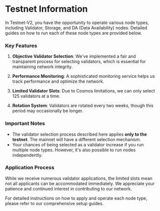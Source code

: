 # Testnet Information

In Testnet-V2, you have the opportunity to operate various node types, including Validator, Storage, and DA (Data Availability) nodes. Detailed guides on how to run each of these node types are provided below.

### Key Features

1. **Objective Validator Selection**: We've implemented a fair and transparent process for selecting validators, which is essential for maintaining network integrity.

2. **Performance Monitoring**: A sophisticated monitoring service helps us track performance and optimize the network.

3. **Limited Validator Slots**: Due to Cosmos limitations, we can only select 125 validators at a time.

4. **Rotation System**: Validators are rotated every two weeks, though this period may occasionally be longer.

### Important Notes

- The validator selection process described here applies **only to the testnet**. The mainnet will have a different selection mechanism.
- Your chances of being selected as a validator increase if you run multiple node types. However, it's also possible to run nodes independently.

### Application Process

While we receive numerous validator applications, the limited slots mean not all applicants can be accommodated immediately. We appreciate your patience and continued interest in contributing to our network.

For detailed instructions on how to apply and operate each node type, please refer to our comprehensive setup guides.